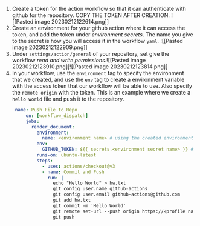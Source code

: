 1. Create a token for the action workflow so that it can authenticate with github for the repository. COPY THE TOKEN AFTER CREATION. ![[Pasted image 20230212122614.png]]
2. Create an environment for your github action where it can access the token, and add the token under *environment secrets*. The name you give to the secret is how you will access it in the workflow `yaml`. ![[Pasted image 20230212122909.png]]
3. Under `settings/action/general` of your repository, set give the workflow *read and write permissions*.![[Pasted image 20230212123910.png]]![[Pasted image 20230212123814.png]]
4. In your workflow, use the `environment` tag to specify the environment that we created, and use the `env` tag to create a environment variable with the access token that our workflow will be able to use. Also specify the `remote origin` with the token. This is an example where we create a `hello world` file and push it to the repository.
   ```yaml
	name: Push File to Repo
		on: [workflow_dispatch]
		jobs:
		  render_document:
		    environment: 
		      name: <environment name> # using the created environment so that we can access the token
		    env:
		      GITHUB_TOKEN: ${{ secrets.<environment secret name> }} # creating a variable that will hold our token
		    runs-on: ubuntu-latest
		    steps:
		      - uses: actions/checkout@v3
		      - name: Commit and Push
		        run: |
			      echo "Hello World" > hw.txt
				  git config user.name github-actions
				  git config user.email github-actions@github.com
				  git add hw.txt
				  git commit -m 'Hello World' 
				  git remote set-url --push origin https://<profile name>:$GITHUB_TOKEN@github.com/<profile name>/<repo name>.git
				  git push
```